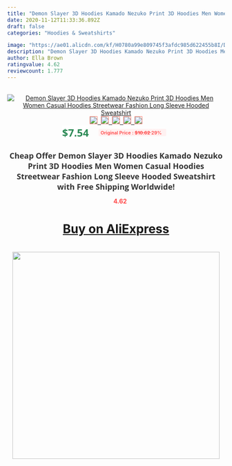 ```yaml
---
title: "Demon Slayer 3D Hoodies Kamado Nezuko Print 3D Hoodies Men Women Casual Hoodies Streetwear Fashion Long Sleeve Hooded Sweatshirt"
date: 2020-11-12T11:33:36.892Z
draft: false
categories: "Hoodies & Sweatshirts"

image: "https://ae01.alicdn.com/kf/H0780a99e809745f3afdc985d622455b8I/Demon-Slayer-3D-Hoodies-Kamado-Nezuko-Print-3D-Hoodies-Men-Women-Casual-Hoodies-Streetwear-Fashion-Long.jpg"
description: "Demon Slayer 3D Hoodies Kamado Nezuko Print 3D Hoodies Men Women Casual Hoodies Streetwear Fashion Long Sleeve Hooded Sweatshirt"
author: Ella Brown
ratingvalue: 4.62
reviewcount: 1.777
---
```

<br>
<div style="text-align: center;">
<a href="https://s.click.aliexpress.com/e/_A9M9lL" target="_blank" rel="nofollow noopener noreferrer"><img alt="Demon Slayer 3D Hoodies Kamado Nezuko Print 3D Hoodies Men Women Casual Hoodies Streetwear Fashion Long Sleeve Hooded Sweatshirt" class="magnifier-image" src="https://ae01.alicdn.com/kf/H0780a99e809745f3afdc985d622455b8I/Demon-Slayer-3D-Hoodies-Kamado-Nezuko-Print-3D-Hoodies-Men-Women-Casual-Hoodies-Streetwear-Fashion-Long.jpg_640x640.jpg">
<br>
<img style="border:1px solid salmon" src="https://ae01.alicdn.com/kf/H0780a99e809745f3afdc985d622455b8I/Demon-Slayer-3D-Hoodies-Kamado-Nezuko-Print-3D-Hoodies-Men-Women-Casual-Hoodies-Streetwear-Fashion-Long.jpg_120x120.jpg">&nbsp;&nbsp;<img style="border:1px solid salmon" src="https://ae01.alicdn.com/kf/He1613528785b4a37b9fdcec920dea3d85/Demon-Slayer-3D-Hoodies-Kamado-Nezuko-Print-3D-Hoodies-Men-Women-Casual-Hoodies-Streetwear-Fashion-Long.jpg_120x120.jpg">&nbsp;&nbsp;<img style="border:1px solid salmon" src="https://ae01.alicdn.com/kf/Hacadce6d7deb4cc089d94392f352989d7/Demon-Slayer-3D-Hoodies-Kamado-Nezuko-Print-3D-Hoodies-Men-Women-Casual-Hoodies-Streetwear-Fashion-Long.jpg_120x120.jpg">&nbsp;&nbsp;<img style="border:1px solid salmon" src="https://ae01.alicdn.com/kf/H9977d8af036d4cbc8a7c1929ab7a0198v/Demon-Slayer-3D-Hoodies-Kamado-Nezuko-Print-3D-Hoodies-Men-Women-Casual-Hoodies-Streetwear-Fashion-Long.jpg_120x120.jpg">&nbsp;&nbsp;<img style="border:1px solid salmon" src="https://ae01.alicdn.com/kf/He439dbdc06af41d19aadff0c0b65881cG/Demon-Slayer-3D-Hoodies-Kamado-Nezuko-Print-3D-Hoodies-Men-Women-Casual-Hoodies-Streetwear-Fashion-Long.jpg_120x120.jpg"></a></div><br0>
<div style="text-align: center;"><span style="background-color: white; border: 0px; box-sizing: border-box; color: seagreen; display: inline-block; font-family: &quot;open sans&quot; , &quot;arial&quot; , &quot;helvetica&quot; , sans-serif , &quot;heiti&quot;; font-size: 24px; font-stretch: inherit; font-weight: 700; line-height: inherit; margin: 0px 10px 0px 0px; padding: 0px; vertical-align: middle;">$7.54 </span>
<span style="background: rgb(255 , 241 , 241); border-radius: 3px; border: 0px; box-sizing: border-box; color: #ff4747; display: inline-block; font-family: inherit; font-size: 12px; font-stretch: inherit; font-style: inherit; font-variant: inherit; font-weight: 600; line-height: inherit; margin: 0px; padding: 2px 5px; transform: scale(0.9); vertical-align: middle;">Original Price : <b style="text-decoration: line-through;">$10.62 </b> 29%&nbsp;&nbsp;</span></div>
<h1 style="color: #333333; display: inline-block; font-family: &quot;open sans&quot; , &quot;arial&quot; , &quot;helvetica&quot; , sans-serif , &quot;heiti&quot;; font-size: 18px; font-stretch: inherit; font-weight: 700; text-align: center;">Cheap Offer Demon Slayer 3D Hoodies Kamado Nezuko Print 3D Hoodies Men Women Casual Hoodies Streetwear Fashion Long Sleeve Hooded Sweatshirt with Free Shipping Worldwide!</h1>
<div style="color: #ff4747; text-align: center;">
<img src="https://4.bp.blogspot.com/-M0ZcTcb-5uY/XleCXlxnR4I/AAAAAAAAAEc/OrjgMkXV1oMQFaCRZj5HQwOCBcu3w1FegCPcBGAYYCw/s1600/star.png" style="height: 15px;">&nbsp;<b>4.62</b></div>
<div class="button_cont" align="center"><a class="buynow_a" href="https://s.click.aliexpress.com/e/_A9M9lL" target="_blank" rel="nofollow noopener noreferrer"><H1>Buy on AliExpress</H1></a></div><br>
<div class="separator" style="clear: both; text-align: center;">
<img src="https://lh3.googleusercontent.com/-pTy5HemUv9M/XlePHvY0dAI/AAAAAAAAAE4/0nX5iRUoIWY8eMW9Dpxeirr157OZliDIgCLcBGAsYHQ/s1600/badge.gif" width="480">
</div>
